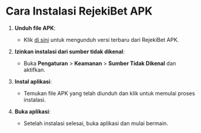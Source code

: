 # Cara Instalasi RejekiBet APK

1. **Unduh file APK**:
   - Klik [di sini](#) untuk mengunduh versi terbaru dari RejekiBet APK.

2. **Izinkan instalasi dari sumber tidak dikenal**:
   - Buka **Pengaturan** > **Keamanan** > **Sumber Tidak Dikenal** dan aktifkan.

3. **Instal aplikasi**:
   - Temukan file APK yang telah diunduh dan klik untuk memulai proses instalasi.

4. **Buka aplikasi**:
   - Setelah instalasi selesai, buka aplikasi dan mulai bermain.
